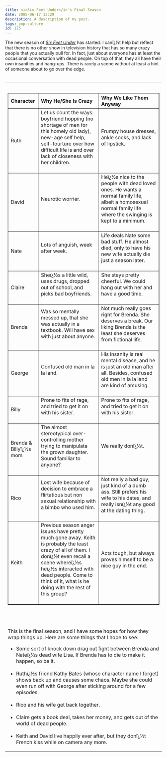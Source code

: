 ```yaml
---
title: <i>Six Feet Under</i>'s Final Season
date: 2005-06-17 13:29
description: A description of my post.
tags: pop-culture
id: 125
---
```

The new season of <a href="http://www.hbo.com/sixfeetunder/about/index.shtml" target="_blank"><i>Six Feet Under</i></a> has started.  I canï¿½t help but reflect that there is no other show in television history that has so many crazy people that you actually pull for.  In fact, just about everyone has at least the occasional conversation with dead people.  On top of that, they all have their own insanities and hang-ups.  There is rarely a scene without at least a hint of someone about to go over the edge.
<span class="spanEndPreview">&nbsp;</span><br /><br /><table width=100%><tr><td><table ALIGN="left" BORDER=1 CELLSPACING=0 CELLPADDING=8 WIDTH="100%">
<tr ALIGN="left" VALIGN="middle">
	<th>Character</th>
	<th>Why He/She Is Crazy</th>
	<th>Why We Like Them Anyway</th>
</tr>
<tr ALIGN="left" VALIGN="middle">
	<td width = 20%> Ruth </td>
	<td width = 40%> Let us count the ways:  boyfriend hopping (no shortage of men for this homely old lady), new-age self help, self-tourture over how difficult life is and over lack of closeness with her children. <br /><br /></td>
	<td width = 40%>Frumpy house dresses, ankle socks, and lack of lipstick.<br /><br /></td>
</tr>
<tr ALIGN="left" VALIGN="middle">
	<td> David </td>
	<td> Neurotic worrier.  <br /><br /></td>
	<td> Heï¿½s nice to the people with dead loved ones.  He wants a normal family life, albeit a homosexual normal family life where the swinging is kept to a minimum.<br /><br /></td>
</tr>
<tr ALIGN="left" VALIGN="middle">
	<td> Nate </td>
	<td> Lots of anguish, week after week.  <br /><br /></td>
	<td> Life deals Nate some bad stuff.  He almost died, only to have his new wife actually die just a season later.<br /><br /></td>
</tr>
<tr ALIGN="left" VALIGN="middle">
	<td> Claire </td>
	<td> Sheï¿½s a little wild, uses drugs, dropped out of school, and picks bad boyfriends.  <br /><br /></td>
	<td> She stays pretty cheerful.  We could hang out with her and have a good time.<br /><br /></td>
</tr>
<tr ALIGN="left" VALIGN="middle">
	<td> Brenda </td>
	<td> Was so mentally messed up, that she was actually in a textbook.  Will have sex with just about anyone.  <br /><br /></td>
	<td> Not much really goes right for Brenda.  She deserves a break.  Our liking Brenda is the least she deserves from fictional life.<br /><br /></td>
</tr>
<tr ALIGN="left" VALIGN="middle">
	<td> George </td>
	<td> Confused old man in la la land.  <br /><br /></td>
	<td> His insanity is real mental disease, and he is just an old man after all.  Besides, confused old men in la la land are kind of amusing.<br /><br /></td>
</tr>
<tr ALIGN="left" VALIGN="middle">
	<td> Billy </td>
	<td> Prone to fits of rage, and tried to get it on with his sister.  <br /><br /></td>
	<td> Prone to fits of rage, and tried to get it on with his sister.<br /><br /></td>
</tr>
<tr ALIGN="left" VALIGN="middle">
	<td> Brenda & Billyï¿½s mom </td>
	<td> The almost stereotypical over-controlling mother trying to manipulate the grown daughter.  Sound familiar to anyone?  <br /><br /></td>
	<td> We really donï¿½t.<br /><br /></td>
</tr>
<tr ALIGN="left" VALIGN="middle">
	<td> Rico </td>
	<td> Lost wife because of decision to embrace a flirtatious but non sexual relationship with a bimbo who used him.  <br /><br /></td>
	<td> Not really a bad guy, just kind of a dumb ass.  Still prefers his wife to his dates, and really isnï¿½t any good at the dating thing.<br /><br /></td>
</tr>
<tr ALIGN="left" VALIGN="middle">
	<td> Keith </td>
	<td> Previous season anger issues have pretty much gone away.  Keith is probably the least crazy of all of them.  I donï¿½t even recall a scene whereï¿½s heï¿½s interacted with dead people.  Come to think of it, what is he doing with the rest of this group?  <br /><br /></td>
	<td> Acts tough, but always proves himself to be a nice guy in the end.<br /><br /></td>
</tr>
</table> </td></tr><tr><td>

<p>&nbsp;</p>
This is the final season, and I have some hopes for how they wrap things up.  Here are some things that I hope to see:

<ul><li>Some sort of knock down drag out fight between Brenda and Nateï¿½s dead wife Lisa.  If Brenda has to die to make it happen, so be it.<br /><br /></li><li>Ruthï¿½s friend Kathy Bates (whose character name I forget) shows back up and causes some chaos.  Maybe she could even run off with George after sticking around for a few episodes.<br /><br /></li><li>Rico and his wife get back together.<br /><br /></li><li>Claire gets a book deal, takes her money, and gets out of the world of dead people.<br /><br /></li><li>Keith and David live happily ever after, but they donï¿½t French kiss while on camera any more.
</li></ul></td></tr></table>


